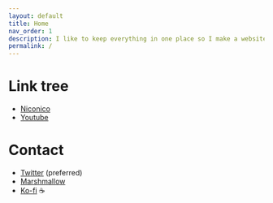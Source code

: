 ```yaml
---
layout: default
title: Home
nav_order: 1
description: I like to keep everything in one place so I make a website.
permalink: /
---
```

# Link tree

- [Niconico](https://www.nicovideo.jp/user/51028082)
- [Youtube](https://www.youtube.com/channel/UCjCJ1Nc0vktTzh_HdmVSiDA)

# Contact

- [Twitter](https://twitter.com/hokekyooo) (preferred)
- [Marshmallow](https://marshmallow-qa.com/hokekyooo)
- [Ko-fi](https://ko-fi.com/hokekyooo) ☕
